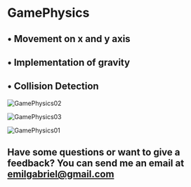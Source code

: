 # GamePhysics

## • Movement on x and y axis
## • Implementation of gravity
## • Collision Detection 


![GamePhysics02](https://user-images.githubusercontent.com/72876989/119353261-58ca1400-bcab-11eb-9db8-37c5b33fdfd9.jpg)

![GamePhysics03](https://user-images.githubusercontent.com/72876989/119353269-5bc50480-bcab-11eb-8f0b-f9fdd22e0a01.jpg)

![GamePhysics01](https://user-images.githubusercontent.com/72876989/119353274-5d8ec800-bcab-11eb-9420-83272b66b83c.jpg)

## Have some questions or want to give a feedback? You can send me an email at emilgabriel@gmail.com

